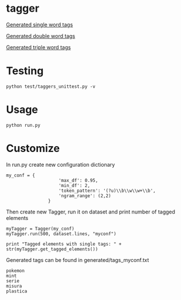 # tagger

[Generated single word tags](generated/tags_single.txt)

[Generated double word tags](generated/tags_double.txt)

[Generated triple word tags](generated/tags_triple.txt)


# Testing

```
python test/taggers_unittest.py -v
```


# Usage

```
python run.py
```


# Customize

In run.py create new configuration dictionary

```
my_conf = { 	
					'max_df': 0.95, 
					'min_df': 2,
					'token_pattern': '(?u)\\b\\w\\w+\\b',
					'ngram_range': (2,2)
				}
```


Then create new Tagger, run it on dataset and print number of tagged elements

```
myTagger = Tagger(my_conf)
myTagger.run(500, dataset.lines, "myconf")

print "Tagged elements with single tags: " + str(myTagger.get_tagged_elements())
```

Generated tags can be found in generated/tags_myconf.txt

```
pokemon
mint
serie
misura
plastica
```